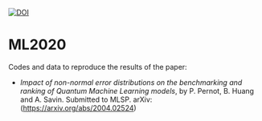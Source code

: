 [![DOI](https://zenodo.org/badge/251328814.svg)](https://zenodo.org/badge/latestdoi/251328814)


# ML2020

Codes and data to reproduce the results of the paper:

* _Impact of non-normal error distributions on the benchmarking and ranking of Quantum Machine Learning models_, by P. Pernot, B. Huang and A. Savin. 
Submitted to MLSP. arXiv:(https://arxiv.org/abs/2004.02524)

